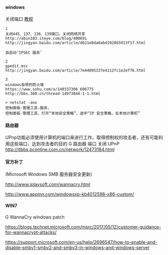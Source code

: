 
#### windows

关闭端口 [教程](http://bbs.360.cn/thread-14973844-1-1.html)
```
1
关闭445、137、138、139端口，关闭网络共享
http://abin103.iteye.com/blog/400691
http://jingyan.baidu.com/article/d621e8da0abd192865913f1f.html

自启动‘IPSEC 服务’

2
gpedit.msc
http://jingyan.baidu.com/article/7e44095337e4112fc1e2ef76.html

3
windows自带的防火墙
https://www.sohu.com/a/140337306_606775
http://bbs.360.cn/thread-14973844-1-1.html

```
```
> netstat -ano
控制面板-管理工具-服务，
控制面板-管理工具，打开“本地安全策略”，选中“IP 安全策略，在本地计算机”

```
#### 路由器

UPnp功能必须使用计算机的端口来进行工作，取得控制权的攻击者，还有可能利用这些端口，达到攻击者的目的
G 路由器 端口 关闭 UPnP
http://itbbs.pconline.com.cn/network/12473184.html

#### 官方补丁

(Microsoft Windows SMB 服务器安全更新)

http://www.iplaysoft.com/wannacry.html

http://www.appinn.com/windowsxp-kb4012598-x86-custom/


#### WIN7

G WannaCry windows patch

https://blogs.technet.microsoft.com/msrc/2017/05/12/customer-guidance-for-wannacrypt-attacks/

https://support.microsoft.com/en-us/help/2696547/how-to-enable-and-disable-smbv1-smbv2-and-smbv3-in-windows-and-windows-server



